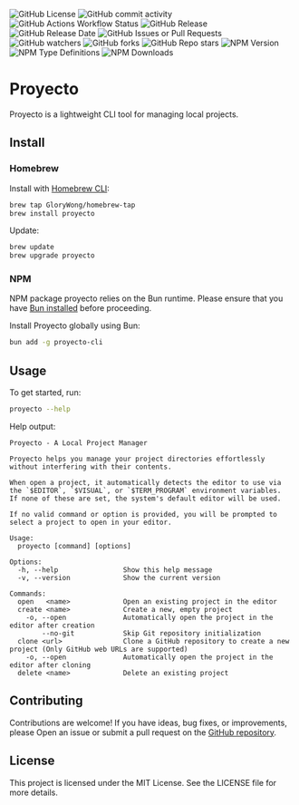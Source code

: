 ![GitHub License](https://img.shields.io/github/license/GloryWong/proyecto)
![GitHub commit activity](https://img.shields.io/github/commit-activity/w/GloryWong/proyecto)
![GitHub Actions Workflow Status](https://img.shields.io/github/actions/workflow/status/GloryWong/proyecto/release.yml)
![GitHub Release](https://img.shields.io/github/v/release/GloryWong/proyecto)
![GitHub Release Date](https://img.shields.io/github/release-date/GloryWong/proyecto)
![GitHub Issues or Pull Requests](https://img.shields.io/github/issues/GloryWong/proyecto)
![GitHub watchers](https://img.shields.io/github/watchers/GloryWong/proyecto)
![GitHub forks](https://img.shields.io/github/forks/GloryWong/proyecto)
![GitHub Repo stars](https://img.shields.io/github/stars/GloryWong/proyecto)
![NPM Version](https://img.shields.io/npm/v/proyecto)
![NPM Type Definitions](https://img.shields.io/npm/types/proyecto)
![NPM Downloads](https://img.shields.io/npm/dw/proyecto)

# Proyecto

Proyecto is a lightweight CLI tool for managing local projects.

## Install

### Homebrew

Install with [Homebrew CLI](https://brew.sh/):

```bash
brew tap GloryWong/homebrew-tap
brew install proyecto
```

Update:

```bash
brew update
brew upgrade proyecto
```

### NPM

NPM package proyecto relies on the Bun runtime. Please ensure that you have [Bun installed](https://bun.sh/docs/installation) before proceeding.

Install Proyecto globally using Bun:

```bash
bun add -g proyecto-cli
```

## Usage

To get started, run:

```bash
proyecto --help
```

Help output:

```
Proyecto - A Local Project Manager

Proyecto helps you manage your project directories effortlessly without interfering with their contents.

When open a project, it automatically detects the editor to use via the `$EDITOR`, `$VISUAL`, or `$TERM_PROGRAM` environment variables.
If none of these are set, the system's default editor will be used.

If no valid command or option is provided, you will be prompted to select a project to open in your editor.

Usage:
  proyecto [command] [options]

Options:
  -h, --help                Show this help message
  -v, --version             Show the current version

Commands:
  open   <name>             Open an existing project in the editor
  create <name>             Create a new, empty project
    -o, --open              Automatically open the project in the editor after creation
        --no-git            Skip Git repository initialization
  clone <url>               Clone a GitHub repository to create a new project (Only GitHub web URLs are supported)
    -o, --open              Automatically open the project in the editor after cloning
  delete <name>             Delete an existing project
```

## Contributing

Contributions are welcome! If you have ideas, bug fixes, or improvements, please
Open an issue or submit a pull request on the
[GitHub repository](https://github.com/GloryWong/proyecto).

## License

This project is licensed under the MIT License. See the LICENSE file for more
details.
